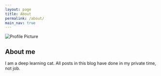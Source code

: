 ```yaml
---
layout: page
title: About
permalink: /about/
main_nav: true
---
```


<img src="{{ site.baseurl }}/assets/maya.jpg" title="Profile Picture" class="profile">

## About me
I am a deep learning cat.
All posts in this blog have done in my private time, not job.
